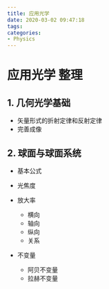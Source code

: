 ```yaml
---
title: 应用光学
date: 2020-03-02 09:47:18
tags:
categories:
- Physics
---
```


# 应用光学 整理

## 1. 几何光学基础

- 矢量形式的折射定律和反射定律
- 完善成像



## 2. 球面与球面系统

- 基本公式

- 光焦度

- 放大率

  - 横向
  - 轴向
  - 纵向
  - 关系

  

- 不变量

  - 阿贝不变量
  - 拉赫不变量